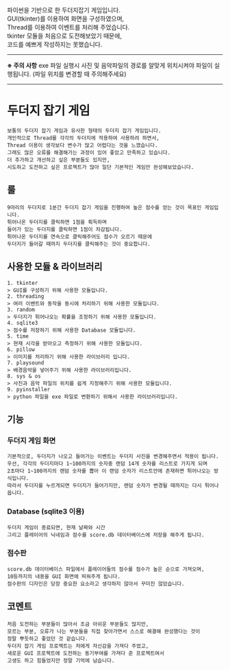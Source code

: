 파이썬을 기반으로 한 두더지잡기 게임입니다.   
GUI(tkinter)를 이용하여 화면을 구성하였으며,   
Thread를 이용하여 이벤트를 처리해 주었습니다.   
tkinter 모듈을 처음으로 도전해보았기 때문에,   
코드를 예쁘게 작성하지는 못했습니다.   

   ***
__※ 주의 사항__
exe 파일 실행시 사진 및 음악파일의 경로를 알맞게 위치시켜야 파일이 실행됩니다. (파일 위치를 변경할 때 주의해주세요)
   ***

# 두더지 잡기 게임
    보통의 두더지 잡기 게임과 유사한 형태의 두더지 잡기 게임입니다.   
    개인적으로 Thread를 각각의 두더지에 적용하여 사용하려 하면서,   
    Thread 이용이 생각보다 변수가 많고 어렵다는 것을 느꼈습니다.   
    그래도 많은 오류를 해결해가는 과정이 있어 좋았고 만족하고 있습니다.   
    더 추가하고 개선하고 싶은 부분들도 있지만,   
    시도하고 도전하고 싶은 프로젝트가 많아 일단 기본적인 게임만 완성해보았습니다.   
## 룰
    9마리의 두더지로 1분간 두더지 잡기 게임을 진행하여 높은 점수를 얻는 것이 목표인 게임입니다.   
    튀어나온 두더지를 클릭하면 1점을 획득하며   
    들어가 있는 두더지를 클릭하면 1점이 차감됩니다.   
    튀어나온 두더지를 연속으로 클릭해주어도 점수가 오르기 때문에   
    두더지가 들어갈 때까지 두더지를 클릭해주는 것이 중요합니다.    
## 사용한 모듈 & 라이브러리
    1. tkinter   
    > GUI를 구성하기 위해 사용한 모듈입니다.
    2. threading
    > 여러 이벤트와 동작을 동시에 처리하기 위해 사용한 모듈입니다.
    3. random
    > 두더지가 튀어나오는 확률을 조정하기 위해 사용한 모듈입니다.
    4. sqlite3
    > 점수를 저장하기 위해 사용한 Database 모듈입니다.
    5. time
    > 현재 시각을 받아오고 측정하기 위해 사용한 모듈입니다.
    6. pillow
    > 이미지를 처리하기 위해 사용한 라이브러리 입니다.
    7. playsound
    > 배경음악을 넣어주기 위해 사용한 라이브러리입니다.
    8. sys & os
    > 사진과 음악 파일의 위치를 쉽게 지정해주기 위해 사용한 모듈입니다.
    9. pyinstaller
    > python 파일을 exe 파일로 변환하기 위해서 사용한 라이브러리입니다.

## 기능
### 두더지 게임 화면
    기본적으로, 두더지가 나오고 들어가는 이벤트는 두더지 사진을 변경해주면서 적용이 됩니다.   
    우선, 각각의 두더지마다 1~100까지의 숫자중 랜덤 14개 숫자를 리스트로 가지게 되며    
    2초마다 1~100까지의 랜덤 숫자를 뽑아 이 랜덤 숫자가 리스트안에 존재하면 튀어나오는 방식입니다.   
    따라서 두더지를 누르게되면 두더지가 들어가지만, 랜덤 숫자가 변경될 때까지는 다시 튀어나옵니다.   

### Database (sqlite3 이용)
    두더지 게임이 종료되면, 현재 날짜와 시간   
    그리고 플레이어의 닉네임과 점수를 score.db 데이터베이스에 저장을 해주게 됩니다.   

### 점수판
    score.db 데이터베이스 파일에서 플레이어들의 점수를 점수가 높은 순으로 가져오며,   
    10등까지의 내용을 GUI 화면에 띄워주게 됩니다.   
    점수판의 디자인은 당장 중요한 요소라고 생각하지 않아서 꾸미진 않았습니다.   

## 코멘트
    처음 도전하는 부분들이 많아서 조금 아쉬운 부분들도 많지만,   
    모르는 부분, 오류가 나는 부분들을 직접 찾아가면서 스스로 해결해 완성했다는 것이   
    정말 뿌듯하고 좋았던 것 같습니다.   
    두더지 잡기 게임 프로젝트는 저에게 자신감을 가져다 주었고,   
    새로운 GUI 프로젝트에 도전하는 동기부여를 가져다 준 프로젝트여서   
    고생도 하고 힘들었지만 정말 기억에 남습니다.   